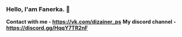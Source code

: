 ### Hello, I'am Fanerka. 👋
**Сontact with me - https://vk.com/dizainer_ps**
**My discord channel - https://discord.gg/HqqY7TR2nF**
